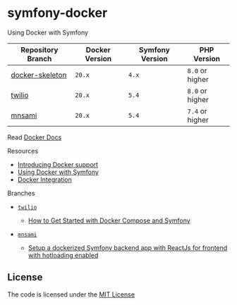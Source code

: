 # symfony-docker
Using Docker with Symfony

| Repository Branch                  | Docker Version | Symfony Version | PHP Version     |
|------------------------------------|----------------|-----------------|-----------------|
| [docker-skeleton][docker_skeleton] | `20.x`         | `4.x`           | `8.0` or higher |
| [twilio][twilio]                   | `20.x`         | `5.4`           | `8.0` or higher |
| [mnsami][mnsami]                   | `20.x`         | `5.4`           | `7.4` or higher |


Read [Docker Docs](https://docs.docker.com/)

Resources  
- [Introducing Docker support](https://symfony.com/blog/introducing-docker-support)
- [Using Docker with Symfony](https://symfony.com/doc/current/setup/docker.html)
- [Docker Integration](https://symfony.com/doc/current/setup/symfony_server.html#docker-integration)

Branches
- [`twilio`][twilio]
  - [How to Get Started with Docker Compose and Symfony](https://www.twilio.com/blog/get-started-docker-symfony)


- [`mnsami`][mnsami]
  - [Setup a dockerized Symfony backend app with ReactJs for frontend with hotloading enabled](https://minasami.com/2021/06/23/part-1-setup-reactjs-symfony-app-with-hotloading.html)


## License
The code is licensed under the [MIT License](https://github.com/habibun/symfony-docker/blob/master/LICENSE)


[docker_skeleton]: https://github.com/habibun/symfony-docker/tree/docker-skeleton
[twilio]: https://github.com/habibun/symfony-docker/tree/twilio
[mnsami]: https://github.com/habibun/symfony-docker/tree/mnsami

